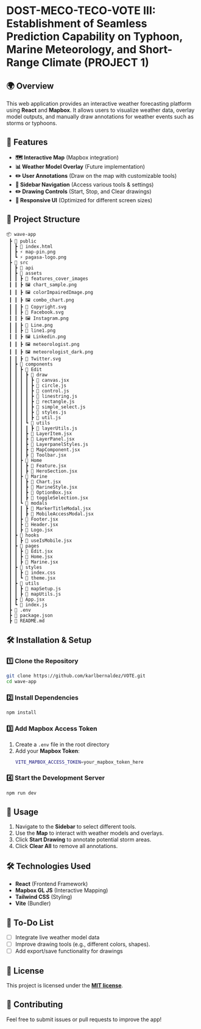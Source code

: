 # DOST-MECO-TECO-VOTE III: Establishment of Seamless Prediction Capability on Typhoon, Marine Meteorology, and Short-Range Climate (PROJECT 1)

## 🌍 Overview
This web application provides an interactive weather forecasting platform using **React** and **Mapbox**. It allows users to visualize weather data, overlay model outputs, and manually draw annotations for weather events such as storms or typhoons.

## 🚀 Features
- **🗺 Interactive Map** (Mapbox integration)
- **📊 Weather Model Overlay** (Future implementation)
- **✏️ User Annotations** (Draw on the map with customizable tools)
- **🔄 Sidebar Navigation** (Access various tools & settings)
- **✏️ Drawing Controls** (Start, Stop, and Clear drawings)
- **🎨 Responsive UI** (Optimized for different screen sizes)

## 📂 Project Structure
```
📦 wave-app
 ┣ 📂 public
 ┃ ┣ 📜 index.html
 ┃ ┣ ⚡ map-pin.png 
 ┃ ┗ ⚡ pagasa-logo.png
 ┣ 📂 src
 ┃ ┣ 📂 api
 ┃ ┣ 📂 assets
 ┃ ┃ ┣ 📂 features_cover_images
 ┃ ┃ ┣ 🖼️ chart_sample.png
 ┃ ┃ ┣ 🖼️ colorImpairedImage.png
 ┃ ┃ ┣ 🖼️ combo_chart.png
 ┃ ┃ ┣ 📄 Copyright.svg
 ┃ ┃ ┣ 📄 Facebook.svg
 ┃ ┃ ┣ 🖼️ Instagram.png
 ┃ ┃ ┣ 📄 Line.png
 ┃ ┃ ┣ 📄 line1.png
 ┃ ┃ ┣ 🖼️ Linkedin.png
 ┃ ┃ ┣ 🖼️ meteorologist.png
 ┃ ┃ ┣ 🖼️ meteorologist_dark.png
 ┃ ┃ ┣ 📄 Twitter.svg
 ┃ ┣ 📂 components
 ┃ ┃ ┣ 📂 Edit
 ┃ ┃ ┃ ┣ 📂 draw
 ┃ ┃ ┃ ┃ ┣ 📜 canvas.jsx
 ┃ ┃ ┃ ┃ ┣ 📜 circle.js
 ┃ ┃ ┃ ┃ ┣ 📜 control.js
 ┃ ┃ ┃ ┃ ┣ 📜 linestring.js
 ┃ ┃ ┃ ┃ ┣ 📜 rectangle.js
 ┃ ┃ ┃ ┃ ┣ 📜 simple_select.js
 ┃ ┃ ┃ ┃ ┣ 📜 styles.js
 ┃ ┃ ┃ ┃ ┣ 📜 util.js
 ┃ ┃ ┃ ┗ 📂 utils
 ┃ ┃ ┃ ┃ ┣ 📜 layerUtils.js
 ┃ ┃ ┃ ┣ 📜 LayerItem.jsx
 ┃ ┃ ┃ ┣ 📜 LayerPanel.jsx
 ┃ ┃ ┃ ┣ 📜 LayerpanelStyles.js
 ┃ ┃ ┃ ┣ 📜 MapComponent.jsx
 ┃ ┃ ┃ ┣ 📜 Toolbar.jsx
 ┃ ┃ ┣ 📂 Home
 ┃ ┃ ┃ ┣ 📜 Feature.jsx
 ┃ ┃ ┃ ┣ 📜 HeroSection.jsx
 ┃ ┃ ┣ 📂 Marine
 ┃ ┃ ┃ ┣ 📜 Chart.jsx
 ┃ ┃ ┃ ┣ 📜 MarineStyle.jsx
 ┃ ┃ ┃ ┣ 📜 OptionBox.jsx
 ┃ ┃ ┃ ┣ 📜 toggleSelection.jsx
 ┃ ┃ ┗ 📂 modals
 ┃ ┃ ┃ ┣ 📜 MarkerTitleModal.jsx
 ┃ ┃ ┃ ┣ 📜 MobileAccessModal.jsx
 ┃ ┃ ┣ 📜 Footer.jsx
 ┃ ┃ ┣ 📜 Header.jsx
 ┃ ┃ ┣ 📜 Logo.jsx
 ┃ ┣ 📂 hooks
 ┃ ┃ ┣ 📜 useIsMobile.jsx
 ┃ ┣ 📂 pages
 ┃ ┃ ┣ 📜 Edit.jsx
 ┃ ┃ ┣ 📜 Home.jsx
 ┃ ┃ ┣ 📜 Marine.jsx
 ┃ ┣ 📂 styles
 ┃ ┃ ┣ 📜 index.css
 ┃ ┃ ┗ 📜 theme.jsx
 ┃ ┣ 📂 utils
 ┃ ┃ ┣ 📜 mapSetup.js
 ┃ ┃ ┣ 📜 mapUtils.js
 ┃ ┣ 📜 App.jsx
 ┃ ┗ 📜 index.js
 ┣ 📜 .env
 ┣ 📜 package.json
 ┣ 📜 README.md
```

## 🛠 Installation & Setup
### 1️⃣ Clone the Repository
```sh
git clone https://github.com/karlbernaldez/VOTE.git
cd wave-app
```

### 2️⃣ Install Dependencies
```sh
npm install
```

### 3️⃣ Add Mapbox Access Token
1. Create a `.env` file in the root directory
2. Add your **Mapbox Token**:
   ```sh
   VITE_MAPBOX_ACCESS_TOKEN=your_mapbox_token_here
   ```

### 4️⃣ Start the Development Server
```sh
npm run dev
```

## 🎨 Usage
1. Navigate to the **Sidebar** to select different tools.
2. Use the **Map** to interact with weather models and overlays.
3. Click **Start Drawing** to annotate potential storm areas.
4. Click **Clear All** to remove all annotations.

## 🛠 Technologies Used
- **React** (Frontend Framework)
- **Mapbox GL JS** (Interactive Mapping)
- **Tailwind CSS** (Styling)
- **Vite** (Bundler)

## 📝 To-Do List
- [ ] Integrate live weather model data
- [ ] Improve drawing tools (e.g., different colors, shapes).
- [ ] Add export/save functionality for drawings

## 📜 License
This project is licensed under the **[MIT license](https://github.com/karlbernaldez/Vote-wave/blob/main/LICENSE)**.

## 🙌 Contributing
Feel free to submit issues or pull requests to improve the app!
